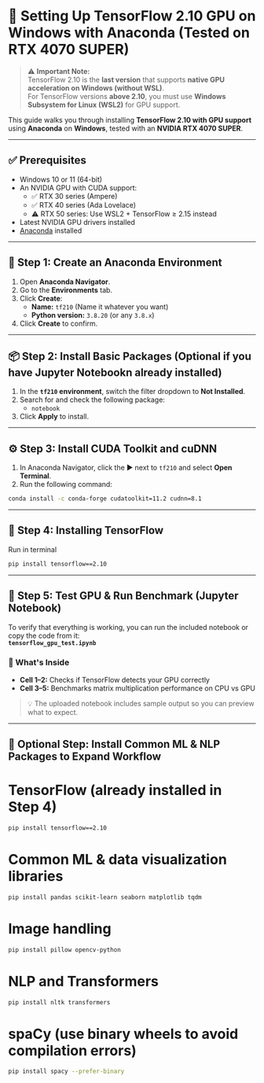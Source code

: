 # 🧠 Setting Up TensorFlow 2.10 GPU on Windows with Anaconda (Tested on RTX 4070 SUPER)

> ⚠️ **Important Note:**  
> TensorFlow 2.10 is the **last version** that supports **native GPU acceleration on Windows (without WSL)**.  
> For TensorFlow versions **above 2.10**, you must use **Windows Subsystem for Linux (WSL2)** for GPU support.

This guide walks you through installing **TensorFlow 2.10 with GPU support** using **Anaconda** on **Windows**, tested with an **NVIDIA RTX 4070 SUPER**.

---

## ✅ Prerequisites

- Windows 10 or 11 (64-bit)
- An NVIDIA GPU with CUDA support:
  - ✅ RTX 30 series (Ampere)
  - ✅ RTX 40 series (Ada Lovelace)
  - ⚠️ RTX 50 series: Use WSL2 + TensorFlow ≥ 2.15 instead
- Latest NVIDIA GPU drivers installed
- [Anaconda](https://www.anaconda.com/products/distribution) installed

---

## 🧪 Step 1: Create an Anaconda Environment

1. Open **Anaconda Navigator**.
2. Go to the **Environments** tab.
3. Click **Create**:
   - **Name:** `tf210` (Name it whatever you want)
   - **Python version:** `3.8.20` (or any `3.8.x`)
4. Click **Create** to confirm.

---

## 📦 Step 2: Install Basic Packages (Optional if you have Jupyter Notebookn already installed)

1. In the **`tf210` environment**, switch the filter dropdown to **Not Installed**.
2. Search for and check the following package:
   - `notebook`
3. Click **Apply** to install.

---

## ⚙️ Step 3: Install CUDA Toolkit and cuDNN

1. In Anaconda Navigator, click the ▶️ next to `tf210` and select **Open Terminal**.
2. Run the following command:

```bash
conda install -c conda-forge cudatoolkit=11.2 cudnn=8.1
```

---

## 🎯 Step 4: Installing TensorFlow

Run in terminal

```bash
pip install tensorflow==2.10
```

---

## 🧪 Step 5: Test GPU & Run Benchmark (Jupyter Notebook)

To verify that everything is working, you can run the included notebook or copy the code from it:  
**`tensorflow_gpu_test.ipynb`**

### 🧾 What's Inside

- **Cell 1–2:** Checks if TensorFlow detects your GPU correctly  
- **Cell 3–5:** Benchmarks matrix multiplication performance on CPU vs GPU

> 💡 The uploaded notebook includes sample output so you can preview what to expect.

---

## 🔌 Optional Step: Install Common ML & NLP Packages to Expand Workflow

# TensorFlow (already installed in Step 4)
```bash
pip install tensorflow==2.10
```

# Common ML & data visualization libraries
```bash
pip install pandas scikit-learn seaborn matplotlib tqdm
```

# Image handling
```bash
pip install pillow opencv-python
```

# NLP and Transformers
```bash
pip install nltk transformers
```

# spaCy (use binary wheels to avoid compilation errors)
```bash
pip install spacy --prefer-binary
```
